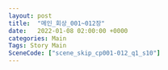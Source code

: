 ```yaml
---
layout: post
title:  "메인_회상_001~012장"
date:   2022-01-08 02:00:00 +0000
categories: Main
Tags: Story Main
SceneCode: ["scene_skip_cp001-012_q1_s10"]
---
```

